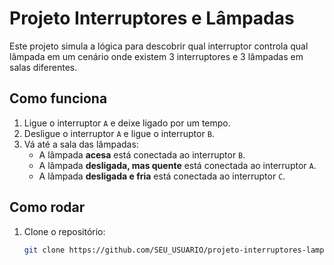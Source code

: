 # Projeto Interruptores e Lâmpadas

Este projeto simula a lógica para descobrir qual interruptor controla qual lâmpada em um cenário onde existem 3 interruptores e 3 lâmpadas em salas diferentes.

## Como funciona

1. Ligue o interruptor `A` e deixe ligado por um tempo.
2. Desligue o interruptor `A` e ligue o interruptor `B`.
3. Vá até a sala das lâmpadas:
   - A lâmpada **acesa** está conectada ao interruptor `B`.
   - A lâmpada **desligada, mas quente** está conectada ao interruptor `A`.
   - A lâmpada **desligada e fria** está conectada ao interruptor `C`.

## Como rodar

1. Clone o repositório:
   ```bash
   git clone https://github.com/SEU_USUARIO/projeto-interruptores-lampadas.git
